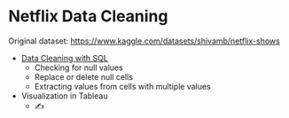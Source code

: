 # Netflix Data Cleaning

Original dataset: https://www.kaggle.com/datasets/shivamb/netflix-shows

- [Data Cleaning with SQL](https://github.com/EricYangg/Data-Science-Portfolio/blob/main/Netflix%20Data%20Analysis/Netflix%20Data%20Cleaning.sql)
  - Checking for null values
  - Replace or delete null cells 
  - Extracting values from cells with multiple values 
- Visualization in Tableau
  - ✍️
